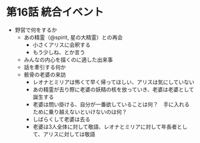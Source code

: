 # 第16話 統合イベント
- 野営で何をするか
  - あの精霊（@spirit, 星の大精霊）との再会
    - 小さくアリスに会釈する
    - もう少しね、とか言う
  - みんなの内心を描くのに適した出来事
  - 話を牽引する何か
  - 骸骨の老婆の来訪
    - レオナとミリアは怖くて早く帰ってほしい、アリスは気にしていない
    - あの精霊が去り際に老婆の妖精の核を放っていき、老婆は老婆として誕生する
    - 老婆は問い掛ける、自分が一番欲していることは何？　手に入れるために乗り越えないといけないのは何？
    - しばらくして老婆は去る
    - 老婆は3人全体に対して敬語、レオナとミリアに対して年長者として、アリスに対しては敬語
